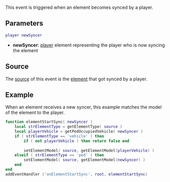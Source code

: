 This event is triggered when an element becomes synced by a player.

Parameters
----------

``` lua
player newSyncer
```

-   **newSyncer**: [player](/player.md "wikilink") element representing the player who is now syncing the element

Source
------

The [source](/event_system#Event_source.md "wikilink") of this event is the [element](/element.md "wikilink") that got synced by a player.

Example
-------

When an element receives a new syncer, this example matches the model of the element to the player.

``` lua
function elementStartSync( newSyncer )
    local strElementType = getElementType( source )
    local playerVehicle = getPedOccupiedVehicle( newSyncer )
    if ( strElementType == 'vehicle' ) then
        if ( not playerVehicle ) then return false end
        
        setElementModel( source, getElementModel(playerVehicle) )
    elseif ( strElementType == 'ped' ) then
        setElementModel( source, getElementModel(newSyncer) )
    end
end
addEventHandler ('onElementStartSync', root, elementStartSync)
```
